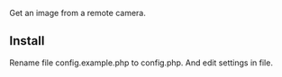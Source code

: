 Get an image from a remote camera.

## Install

Rename file config.example.php to config.php. And edit settings in file.
